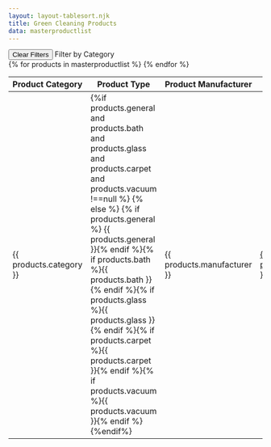 ```yaml
---
layout: layout-tablesort.njk
title: Green Cleaning Products
data: masterproductlist
---
```

<div class="flex-row">
<button type="reset" id="test" class="border border-solid border-black p-4 m-4">Clear Filters</button>
<label for="filter1"> Filter by Category </label><span class="filter1 border border-solid border-black p-2 m-2"></span> </div>



<table id="example" class="display">
<thead class="">
<tr>
<th>Product Category </th> 
<th>Product Type</th>
<th>Product Manufacturer</th>
<th>Product Name</th>
<th>Meets Standard</th>
</tr>
</thead>
<tbody>
{% for products in masterproductlist %}
<tr> 
<td>{{ products.category }}</td>
<td>{%if products.general and products.bath and products.glass and products.carpet and products.vacuum !==null %} {% else %}
{% if products.general %} <span class="bg-gray-200 uppercase text-xs p-1 m-1">{{ products.general }}</span>{% endif %}{% if products.bath %}<span class="bg-gray-200 uppercase text-xs p-1 m-1">{{ products.bath }}</span>{% endif %}{% if products.glass %}<span class="bg-gray-200 uppercase text-xs p-1 m-1">{{ products.glass }}</span>{% endif %}{% if products.carpet %}<span class="bg-gray-200 uppercase text-xs p-1 m-1">{{ products.carpet }}</span>{% endif %}{% if products.vacuum %}<span class="bg-gray-200 uppercase text-xs p-1 m-1 whitespace-nowrap">{{ products.vacuum }}</span>{% endif %} {%endif%}
</td> 
<td>{{ products.manufacturer }}</td>
<td><a href="green-products/{{ products.productID }}/{{ products.category | slug }}/{{ products.manufacturer | slug }}/{{ products.product | slug }}/">{{ products.product }}</a></td>
<td>{% if products.GsCertified %}<span class="bg-gray-200 uppercase text-xs p-1 m-1 whitespace-nowrap">{{ products.GsCertified }}</span><br>{% endif %}{% if products.EcCertified %}<span class="bg-gray-200 uppercase text-xs p-1 m-1 whitespace-nowrap">{{ products.EcCertified }}</span><br>{% endif %}{% if products.CarpetStyle %}<span class="bg-gray-200 uppercase text-xs p-1 m-1 whitespace-nowrap">{{ products.CarpetStyle }}</span>{% endif %}</td>
</tr>
{% endfor %}
</tbody>
<tfoot>
<tr>
<td></td>
<td></td>
<td></td>
<td></td>
<td></td>
</tr>
</tfoot>
</table>



